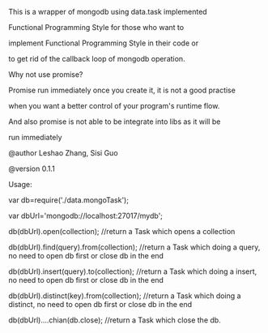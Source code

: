  This is a wrapper of mongodb using data.task implemented 

 Functional Programming Style for those who want to

 implement Functional Programming Style in their code or

 to get rid of the callback loop of mongodb operation.

 Why not use promise?

 Promise run immediately once you create it, it is not a good practise

 when you want a better control of your program's runtime flow.

 And also promise is not able to be integrate into libs as it will be 

 run immediately

 @author Leshao Zhang, Sisi Guo

 @version 0.1.1

 Usage:

 var db=require('./data.mongoTask');

 var dbUrl='mongodb://localhost:27017/mydb';

 db(dbUrl).open(collection);                    //return a Task which opens a collection

 db(dbUrl).find(query).from(collection);      //return a Task which doing a query, no need to open db first or close db in the end

 db(dbUrl).insert(query).to(collection);      //return a Task which doing a insert, no need to open db first or close db in the end

 db(dbUrl).distinct(key).from(collection);  //return a Task which doing a distinct, no need to open db first or close db in the end

 db(dbUrl)....chian(db.close);              //return a Task which close the db.